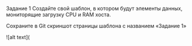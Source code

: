 Задание 1
Создайте свой шаблон, в котором будут элементы данных, мониторящие загрузку CPU и RAM хоста.

Сохраните в Git скриншот страницы шаблона с названием «Задание 1»

![alt text](
